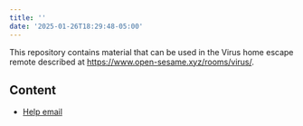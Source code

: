 ```yaml
---
title: ''
date: '2025-01-26T18:29:48-05:00'
---
```


This repository contains material that can be used in the Virus home escape
remote described at https://www.open-sesame.xyz/rooms/virus/.

## Content

* [Help email](help-email)